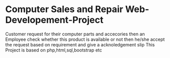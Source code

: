 # Computer Sales and Repair Web-Developement-Project
Customer request for their computer parts and accecories then an Employee check whether this product is available or not then he/she accept the request based on requirement and give a acknoledgement slip
This Project is based on php,html,sql,bootstrap etc
